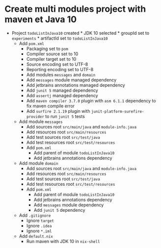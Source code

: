 # Create multi modules project with maven et Java 10

* Project `todoListInJava10` created
        * JDK 10 selected
        * groupId set to `experiments`
        * artifactId set to `todoListInJava10`
    * Add `pom.xml`
        * Packaging set to `pom`
        * Compiler source set to 10
        * Compiler target set to 10
        * Source encoding set to UTF-8
        * Reporting encoding set to UTF-8
        * Add modules `messages` and `domain`
        * Add `messages` module managed dependency
        * Add jetbrains annotations managed dependency
        * Add `junit 5` managed dependency
        * Add `assertj` managed dependency
        * Add `maven compiler 3.7.0` plugin with `asm 6.1.1` dependency to fix maven compile error
        * Add `surfire 2.1.19` plugin with `junit-platform-surefire-provider` to run `junit 5` tests
    * Add module `messages`
        * Add sources root `src/main/java` and `module-info.java`
        * Add resources root `src/main/resources`
        * Add test sources root `src/test/java`
        * Add test resources root `src/test/resources`
        * Add `pom.xml`
            * Add parent of module `todoListInJava10`
            * Add jetbrains annotations dependency
    * Add module `domain`
        * Add sources root `src/main/java` and `module-info.java`
        * Add resources root `src/main/resources`
        * Add test sources root `src/test/java`
        * Add test resources root `src/test/resources`
        * Add `pom.xml`
            * Add parent of module `todoListInJava10`
            * Add jetbrains annotations dependency
            * Add `messages` module dependency
            * Add `junit 5` dependency
    * Add `.gitignore`
        * Ignore `target`
        * Ignore `.idea`
        * Ignore `*.iml`
    * Add `default.nix`
        * Run maven with JDK 10 in `nix-shell`
